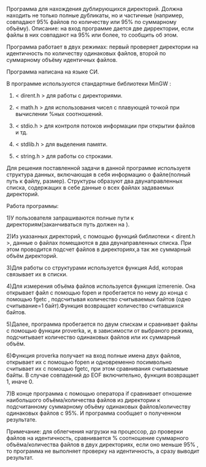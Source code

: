 Программа для нахождения дублирующихся директорий. Должна находить не только полные дубликаты, но и частичные (например, совпадают 95% файлов по количеству или 95% по суммарному объёму).
Описание: на вход программе дается две дирректории, если файлы в них совпадают на 95% или более, то сообщить об этом.

Программа работает в двух режимах: первый проверяет директории на идентичность по количеству одинаковых файлов, второй по суммарному объёму идентичных файлов. 


Программа написана на языке СИ.

В программе используются стандартные библиотеки MinGW :
1) < dirent.h > для работы с директориями.

2) < math.h > для использования чисел с плавующей точкой при вычислении %ных соотношений.

3) < stdio.h > для контроля потоков информации при открытии файлов и тд.

4) < stdlib.h > для выделения памяти.

5) < string.h > для работы со строками.


Для решения поставленной задачи в данной программе используетя структура данных, включающая в себя информацию о файле(полный путь к файлу, размер). Структуры образуют два двунаправленных списка, содержащих в себе данные о всех файлах задаваемых директорий.


Работа программы:

1)У пользователя запрашиваются полные пути к директориям(заканчиваться путь должен на \).

2)Из указанных директорий, с помощью функций библиотеки < dirent.h >, данные о файлах помещаются в два двунаправленных списка. При этом проводится подсчет файлов в директориях,а так же суммарный объём директорий.

3)Для работы со структурами используется функция Add, которая связывает их в списки.

4)Для измерения объёма файлов используется функция izmerenie. Она открывает файл с помощью fopen и пробегается по нему до конца с помощью fgetc , подсчитывая количество считываемых байтов (одно считывание=1 байт).Функция возвращает количество считавшихся байтов.

5)Далее, программа пробегается по двум спискам и сравнивает файлы с помощью функции proverka, и, в зависимости от выбраного режима, подсчитывает количество одинаковых файлов или их суммарный объём.

6)Функция proverka получает на вход полные имена двух файлов, открывает их с помощью fopen и одновременно посимвольно считывает их с помощью fgetc, при этом сравнивания считываемые байты. В случае совпадений до EOF включительно, функция возвращает 1, иначе 0.

7)В конце программа с помощью оператора if сравнивает отношение наибольшого объёма/количества файлов из директории к подсчитанному суммарному объёму одинаковых файлов/количеству одинаковых файлов с 95%. И программа сообщает о полученном результате.

Примечание: для облегчения нагрузки на процессор, до проверки файлов на идентичность, сравнивается % соотношение суммарного объёма/количества файлов в двух директориях, если оно меньше 95% , то программа не выполняет проверку на идентичность, а сразу выводит результат. 
